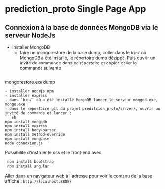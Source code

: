 # prediction_proto Single Page App
## Connexion à la base de données MongoDB via le serveur NodeJs
- installer MongoDB
  - faire un mongorestore de la base dump, coller dans le `bin/` où MongoDB a été installé, le répertoire dump dézippé.
  Puis ouvrir un invité de commande dans ce répertoire et copier-coller la commande suivante
  ```sh
 mongorestore.exe dump
  ```
- installer nodejs npm
- installer express
- dans `bin/` où a été installé MongoDB lancer le serveur mongod.exe, mongo.exe 
- dans le repertoire git du projet preditcion_proto/server/, ouvrir un invité de commande et lancer :
```sh
 npm install mongodb
 npm install express 
 npm install body-parser
 npm install method-override
 npm install mongoose
 node connexion.js
```
Possibilité d'installer le css et le front-end avec 
```sh
 npm install bootstrap
 npm install angular
```
Aller dans un navigateur web à l'adresse pour voir le contenu de la base affiché : `http://localhost:8888/`
